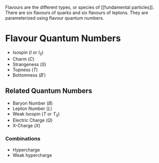 Flavours are the different types, or species of [[fundamental particles]]. There are six flavours of quarks and six flavours of leptons. They are parameterized using flavour quantum numbers.
# Flavour Quantum Numbers
- Isospin ($I$ or $I_3$)
- Charm ($C$)
- Strangeness ($S$)
- Topness ($T$)
- Bottomness ($B'$)
## Related Quantum Numbers
- Baryon Number ($B$)
- Lepton Number ($L$)
- Weak Isospin ($T$ or $T_3$)
- Electric Charge ($Q$)
- X-Charge ($X$)
### Combinations
- Hypercharge
- Weak hypercharge